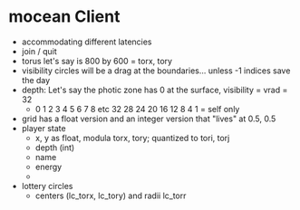 # mocean Client

- accommodating different latencies
- join / quit
- torus let's say is 800 by 600 = torx, tory
- visibility circles will be a drag at the boundaries... unless -1 indices save the day
- depth: Let's say the photic zone has 0 at the surface, visibility = vrad = 32
    - 0 1 2 3 4 5 6 7 8 etc        32 28 24 20 16 12 8 4 1 = self only
- grid has a float version and an integer version that "lives" at 0.5, 0.5
- player state
    - x, y as float, modula torx, tory; quantized to tori, torj
    - depth (int)
    - name
    - energy
    - 
- lottery circles
    - centers (lc_torx, lc_tory) and radii lc_torr
